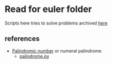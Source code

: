 # Read for euler folder

Scripts here tries to solve problems archived [here](https://projecteuler.net/archives)


## references

* [Palindromic number](https://en.wikipedia.org/wiki/Palindromic_number) or numeral palindrome
    * [palindrome.py](./palindrome.py)

